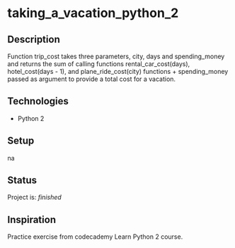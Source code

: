 # taking_a_vacation_python_2


## Description
Function trip_cost takes three parameters, city, days and spending_money and returns the sum of calling functions rental_car_cost(days), hotel_cost(days - 1), and plane_ride_cost(city) functions + spending_money passed as argument to provide a total cost for a vacation.


## Technologies
* Python 2

## Setup
na


## Status
Project is: _finished_

## Inspiration
Practice exercise from codecademy Learn Python 2 course.

